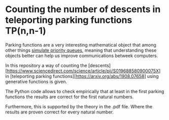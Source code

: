 # Counting the number of descents in teleporting parking functions TP(n,n-1)

Parking functions are a very interesting mathematical object that among other things [simulate priority queues](https://www.sciencedirect.com/science/article/pii/S0012365X99900857?via%3Dihub), meaning that understanding these objects better can help us improve communications betweek computers.

In this repository a way of counting the [descents][https://www.sciencedirect.com/science/article/pii/S019688580900075X] in [teleporting parking functions][https://arxiv.org/abs/1908.07658] using generative functions is given.

The Python code allows to check empirically that at least in the first parking functions the results are correct for the first natural numbers.

Furthermore, this is supported by the theory in the .pdf file. Where the results are proven correct for every natural number.
